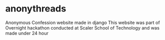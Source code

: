 # anonythreads
 Anonymous Confession website made in django
 This website was part of Overnight hackathon conducted at Scaler School of Technology and was made under 24 hour
